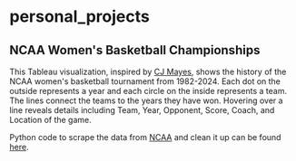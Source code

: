 # personal_projects

## NCAA Women's Basketball Championships

This Tableau visualization, inspired by [CJ Mayes](https://x.com/_CJMayes), shows the history of the NCAA women's basketball tournament from 1982-2024. Each dot on the outside represents a year and each circle on the inside represents a team. The lines connect the teams to the years they have won. Hovering over a line reveals details including Team, Year, Opponent, Score, Coach, and Location of the game.


Python code to scrape the data from [NCAA](https://www.ncaa.com/news/basketball-women/article/2025-04-06/2025-march-madness-womens-ncaa-tournament-schedule-dates-times) and clean it up can be found [here]().
